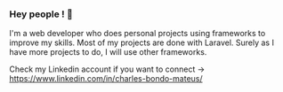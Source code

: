 ### Hey people ! 👋


I'm a web developer who does personal projects using frameworks to improve my skills. Most of my projects are done with Laravel. Surely as I have more projects to do, I will use other frameworks.

Check my Linkedin account if you want to connect -> https://www.linkedin.com/in/charles-bondo-mateus/
